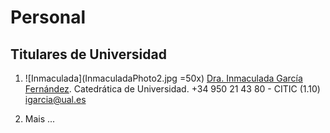 # Personal

## Titulares de Universidad

1. ![Inmaculada](InmaculadaPhoto2.jpg =50x) [Dra. Inmaculada García Fernández](https://hpca.ual.es/~inma/). Catedrática de Universidad. +34 950 21 43 80 - CITIC (1.10) [igarcia@ual.es](mailto:igarcia@ual.es)

2. Mais ...
